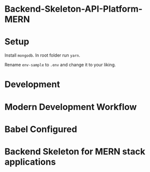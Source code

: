 # Backend-Skeleton-API-Platform-MERN

# Setup

Install `mongodb`. In root folder run `yarn`.

Rename `env-sample` to `.env` and change it to your liking.

# Development 

# Modern Development Workflow 
# Babel Configured 
# Backend Skeleton for MERN stack applications 


